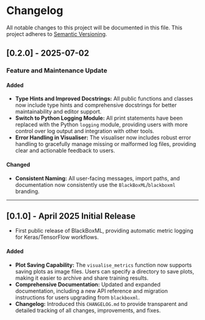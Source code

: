 # Changelog

All notable changes to this project will be documented in this file. This project adheres to [Semantic Versioning](https://semver.org/).

## [0.2.0] - 2025-07-02
### Feature and Maintenance Update

#### Added
- **Type Hints and Improved Docstrings:** All public functions and classes now include type hints and comprehensive docstrings for better maintainability and editor support.
- **Switch to Python Logging Module:** All print statements have been replaced with the Python `logging` module, providing users with more control over log output and integration with other tools.
- **Error Handling in Visualiser:** The visualiser now includes robust error handling to gracefully manage missing or malformed log files, providing clear and actionable feedback to users.

#### Changed
- **Consistent Naming:** All user-facing messages, import paths, and documentation now consistently use the `BlackBoxML`/`blackboxml` branding.

---

## [0.1.0] - April 2025 Initial Release
- First public release of BlackBoxML, providing automatic metric logging for Keras/TensorFlow workflows.

#### Added

- **Plot Saving Capability:** The `visualise_metrics` function now supports saving plots as image files. Users can specify a directory to save plots, making it easier to archive and share training results.
- **Comprehensive Documentation:** Updated and expanded documentation, including a new API reference and migration instructions for users upgrading from `blackboxml`.
- **Changelog:** Introduced this `CHANGELOG.md` to provide transparent and detailed tracking of all changes, improvements, and fixes.

